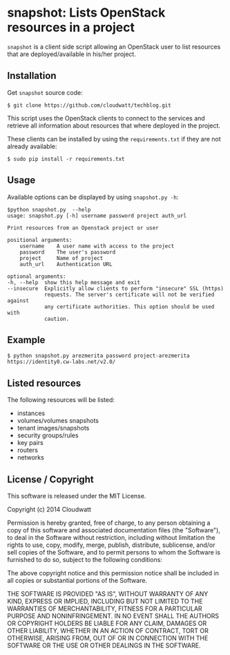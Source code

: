 snapshot: Lists OpenStack resources in a project
============================================

`snapshot` is a client side script allowing an OpenStack user to list resources that are deployed/available in his/her project.

Installation
------------

Get `snapshot` source code:

    $ git clone https://github.com/cloudwatt/techblog.git

This script uses the OpenStack clients to connect to the services and retrieve all information about resources that where deployed in the project.

These clients can be installed by using the `requirements.txt` if they are not already available:

    $ sudo pip install -r requirements.txt


Usage
-----

Available options can be displayed by using `snapshot.py -h`:

    $python snapshot.py  --help
    usage: snapshot.py [-h] username password project auth_url

    Print resources from an Openstack project or user

    positional arguments:
        username    A user name with access to the project
        password    The user's password
        project     Name of project
        auth_url    Authentication URL

    optional arguments:
    -h, --help  show this help message and exit
    --insecure  Explicitly allow clients to perform "insecure" SSL (https)
                requests. The server's certificate will not be verified against
                any certificate authorities. This option should be used with
                caution.

Example
-------
    $ python snapshot.py arezmerita password project-arezmerita https://identity0.cw-labs.net/v2.0/

Listed resources
-------

The following resources will be listed:

* instances
* volumes/volumes snapshots
* tenant images/snapshots
* security groups/rules
* key pairs
* routers
* networks


License / Copyright
-------------------

This software is released under the MIT License.

Copyright (c) 2014 Cloudwatt

Permission is hereby granted, free of charge, to any person obtaining a copy
of this software and associated documentation files (the "Software"), to deal
in the Software without restriction, including without limitation the rights
to use, copy, modify, merge, publish, distribute, sublicense, and/or sell
copies of the Software, and to permit persons to whom the Software is
furnished to do so, subject to the following conditions:

The above copyright notice and this permission notice shall be included in all
copies or substantial portions of the Software.

THE SOFTWARE IS PROVIDED "AS IS", WITHOUT WARRANTY OF ANY KIND, EXPRESS OR
IMPLIED, INCLUDING BUT NOT LIMITED TO THE WARRANTIES OF MERCHANTABILITY,
FITNESS FOR A PARTICULAR PURPOSE AND NONINFRINGEMENT. IN NO EVENT SHALL THE
AUTHORS OR COPYRIGHT HOLDERS BE LIABLE FOR ANY CLAIM, DAMAGES OR OTHER
LIABILITY, WHETHER IN AN ACTION OF CONTRACT, TORT OR OTHERWISE, ARISING FROM,
OUT OF OR IN CONNECTION WITH THE SOFTWARE OR THE USE OR OTHER DEALINGS IN THE
SOFTWARE.

